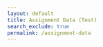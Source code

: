 ```yaml
---
layout: default
title: Assignment Data (Test)
search_exclude: true
permalink: /assignment-data
---
```


<body class="light">
<div class="assignment" id="assignment_body" style="display: none;">
    <h1 id="assignment_name">...</h1>
    <div class="data-box" id="data_box"></div>
    <div class="split-container">
        <div class="left-side">
            <p id="content"></p>
            <div class="container" id="file_preview_container" style="display: none;">
                <div class="header" style="margin-bottom: 10px;">PREVIEW</div>
                <div id="filePreview"></div>
            </div>
        </div>
        <div class="divider"></div>
        <div class="right-side">
            <div id="student_display" class="container" style="display: none;">
                <div class="header">SUBMIT ASSIGNMENT</div>
                <div class="upload-title">File Upload</div>
                <input type="file" id="fileInput" class="file-upload">
                <div class="placeholder" id="file_check">Due to storage limitations, submissions must not exceed 1 megabyte (MB).</div>
                <button class="submit-btn" onclick="submit()">SUBMIT</button>
                <div id="submissions_for_preview" class="underline-pointer-hover" style="display: none;">
                    <div class="upload-title" style="margin-bottom:10px;">Your Submissions</div>
                    <ol id="submission_list"></ol>
                    <button id="close_preview_button_student" class="submit-btn" onclick="closePreview()" style="display: none;">CLOSE PREVIEW</button>
                </div>
            </div>
            <div id="teacher_display" class="container" style="display: none;">
                <div class="header" style="margin-bottom: 10px;">SUBMISSIONS</div>
                <div id="teacher_submissions" class="full-submission-list" style="display: none;">
                    <ul id="full_submission_list"></ul>
                    <button id="close_preview_button_teacher" class="submit-btn" onclick="closePreview()" style="display: none;">CLOSE PREVIEW</button>
                </div>
            </div>
        </div>
    </div>
</div>
<br>
</body>

<script>
window.onload = (event) => {
      console.log("Page is fully loaded");
      let DarkMode = localStorage.getItem('DarkMode');
      DarkMode = (DarkMode === 'true'); // Convert to boolean
      console.log(DarkMode);
      if (DarkMode) {
        document.body.classList.add('dark');
        document.body.classList.remove('light');
      } else {
        document.body.classList.add('light');
        document.body.classList.remove('dark');
      }
};

    var local = "http://localhost:8911";
    var deployed = "https://jcc.stu.nighthawkcodingsociety.com";
    const currentUrl = window.location.href;
    var fetchUrl = deployed;
    if (currentUrl.includes("localhost") || currentUrl.includes("127.0.0.1")) {
        fetchUrl = local;
    }

    // variables for dates
    let dateFormatter = new Intl.DateTimeFormat('en-US', {
        month: 'long',
        day: 'numeric',
        year: 'numeric',
    });
    let timeFormatter = new Intl.DateTimeFormat('en-US', {
        hour: 'numeric',
        minute: 'numeric',
        hour12: true,
    });

    // this is method to extract the query parameter from URL
    function getParameterByName(name, url) {
        if (!url) url = window.location.href;
        name = name.replace(/[\[\]]/g, '\\$&');
        var regex = new RegExp('[?&]' + name + '(=([^&#]*)|&|#|$)'),
            results = regex.exec(url);
        if (!results) return null;
        if (!results[2]) return '';
        return decodeURIComponent(results[2].replace(/\+/g, ' '));
    }

    // global variable for file upload validity check
    const validFileTypes = [];

    // preview method that gets used
    function itsPreviewingTime(submissionId) {
        fetch(`${fetchUrl}/api/assignment/preview?id=${submissionId}`, {
            method: 'GET',
            mode: 'cors',
            cache: 'no-cache',
            credentials: 'include',
            headers: {
                // Add any necessary headers here
                'Content-Type': 'application/json',
            },
        })
        .then(response => {
            if (!response.ok) {
                throw new Error('Failed to fetch file preview');
            }
            return response.blob();
        })
        .then(blob => {
            const fileUrl = URL.createObjectURL(blob);

            // Assuming you have a div with id 'filePreviewDiv' where you want to display the file
            var filePreviewDiv = document.getElementById('filePreview');

            // Clear previous content of the div, if any
            filePreviewDiv.innerHTML = '';

            // Create appropriate element based on file type
            const fileType = blob.type;
            if (fileType.startsWith('image/')) {
                // For images, display using img tag
                const img = document.createElement('img');
                img.src = fileUrl;
                filePreviewDiv.appendChild(img);
            } else if (fileType === 'application/pdf') {
                // For PDF files, display using iframe
                const iframe = document.createElement('iframe');
                iframe.src = fileUrl;
                iframe.width = '100%';
                iframe.height = '600px'; // Adjust height as needed
                filePreviewDiv.appendChild(iframe);
            } else {
                // For other file types, provide a download link
                const downloadLink = document.createElement('a');
                downloadLink.href = fileUrl;
                downloadLink.textContent = 'Download File';
                filePreviewDiv.appendChild(downloadLink);
            }
            document.getElementById('content').style = "display: none;";
            document.getElementById('file_preview_container').style = "display: block;";
            document.getElementById("close_preview_button_student").style = "display: block;";
            document.getElementById("close_preview_button_teacher").style = "display: block;";
        })
        .catch(error => console.error('Error fetching file preview:', error));
    }

    function closePreview() {
        document.getElementById('content').style = "display: block;";
        document.getElementById('file_preview_container').style = "display: none;";
        document.getElementById("close_preview_button_student").style = "display: none;";
        document.getElementById("close_preview_button_teacher").style = "display: none;";
        document.querySelectorAll('.submission-item').forEach(function(element) {
            element.classList.remove('clicked'); // removing click for every other item
            // removing any existing input and button elements
            const existingInput = element.parentElement.querySelector('input');
            const existingButton = element.parentElement.querySelector('button');
            if (existingInput) {
                existingInput.remove();
            }
            if (existingButton) {
                existingButton.remove();
            }
        });
    }

    // used to build the frontend info for the assignment
    function fetchAssignmentData() {
        // starting by extracting the assignment ID from query parameter
        var assignmentId = getParameterByName('id');
        if (assignmentId) {
            // Fetch assignment data using the assignment ID
            fetch(`${fetchUrl}/api/assignment/cookie/${assignmentId}`, {
                method: 'GET',
                mode: 'cors', // no-cors, *cors, same-origin
                cache: 'no-cache', // *default, no-cache, reload, force-cache, only-if-cached
                credentials: 'include', // include, *same-origin, omit
                headers: {
                    // No need to set anything here
                },
            })
            .then(response => {
                if (!response.ok) {
                    throw new Error('Network response was not ok');
                }
                return response.json();
            })
            .then(data => {
                // Handle fetched assignment data here
                var assignmentData = data.data;
                console.log('Fetched assignment data from ' + assignmentData.name + ':', data);
                document.getElementById('assignment_name').innerHTML = assignmentData.name;
                var assignmentDate = new Date(assignmentData.dateDue);

                // identifying valid file types
                for (var i = 0; i < assignmentData.allowedFileTypes.length; i++) {
                    validFileTypes.push(assignmentData.allowedFileTypes[i]);
                }

                // chatGPT helped with this one!!
                let formattedDate = dateFormatter.format(assignmentDate);
                let formattedTime = timeFormatter.format(assignmentDate);
                let formattedDateTime = `${formattedDate} (${formattedTime})`;
                const dataBox = document.getElementById('data_box');

                // populating the data box with flex items
                dataBox.innerHTML = "";
                dataBox.appendChild(Object.assign(document.createElement('div'), {className: 'data-item', textContent:`DUE: ${formattedDateTime}`}));
                dataBox.appendChild(Object.assign(document.createElement('div'), {className: 'divider', textContent:` | `}));
                dataBox.appendChild(Object.assign(document.createElement('div'), {className: 'data-item', textContent:`POINTS: ${assignmentData.points}`}));
                dataBox.appendChild(Object.assign(document.createElement('div'), {className: 'divider', textContent:` | `}));
                dataBox.appendChild(Object.assign(document.createElement('div'), {className: 'data-item', textContent:`ALLOWED FILES: ${assignmentData.allowedFileTypes.map(str => str.toUpperCase()).join(', ')}`}));
                dataBox.appendChild(Object.assign(document.createElement('div'), {className: 'divider', textContent:` | `}));
                if (data.role == "teacher") {
                    dataBox.appendChild(Object.assign(document.createElement('div'), {className: 'data-item', textContent:`SUBMISSIONS: ${assignmentData.allSubmitters.length}/${assignmentData.allAssignees.length}`}));
                } else {
                    dataBox.appendChild(Object.assign(document.createElement('div'), {className: 'data-item', textContent:`SUBMISSIONS: ${data.submissions.length}/${assignmentData.allowedSubmissions}`}));
                }
                document.getElementById('content').innerHTML = assignmentData.content;

                // populating student's own submissions, if applicable
                if (data.role == "student") {
                    if (data.submissions.length > 0) {
                        populateSubmissionsForStudent(data.submissions, assignmentData.points);
                    }
                    document.getElementById("student_display").style = "display: block;";
                } else if (data.role = "teacher") {
                    populateSubmissionsForTeacher(assignmentData);
                    document.getElementById("teacher_display").style = "display: block;";
                }

                // displaying information once it has been properly processed
                document.getElementById('assignment_body').style = "display: block;";
            })
            .catch(error => console.error('Error fetching assignment data:', error));
        }
    }

    function populateSubmissionsForTeacher(data) {
        const submissionList = document.getElementById("full_submission_list");
        submissionList.innerHTML = "";
        for (var i = 0; i < data.allAssignees.length; i++) {
            // determining if submitted
            var submitted = false;
            // creating framework for each user's submissions
            var submitterName = document.createElement("li");
            submitterName.innerHTML = data.allAssignees[i].name;
            for (var submitter of data.allSubmitters) {
                if (submitter.email == data.allAssignees[i].email) {
                    submitted = true;
                }
            }
            if (!(submitted)) {
                submitterName.innerHTML += " (No Submission)";
            }
            submissionList.appendChild(submitterName);
            var submissionOrderedList = document.createElement("ol");
            const dueDate = new Date(data.dateDue);
            // iterating to find a student's submissions
            for (var submission of data.submissions) {
                if (submission.submitter.email == data.allAssignees[i].email) {
                    // text is what can be clicked
                    submitted = true;
                    // building element variables
                    var submissionListItem = document.createElement("li");
                    var submissionId = submission.id;
                    submissionListItem.id = String(submissionId);
                    submissionListItem.setAttribute('class', 'inline-elements');
                    var submissionText = document.createElement("span");
                    submissionText.setAttribute('class', 'submission-item');
                    var submissionTimeSub = new Date(submission.timeSubmitted);
                    var formattedSubDateTime = `${dateFormatter.format(submissionTimeSub)} (${timeFormatter.format(submissionTimeSub)})`;
                    var lateText = "";
                    if (submissionTimeSub > dueDate) {
                        lateText += "(late)";
                    }
                    var grade = "(Not graded)";
                    if (submission.score >= 0) {
                        grade = `(${submission.score}/${data.points})`;
                    }

                    submissionText.innerHTML = `${formattedSubDateTime} ${lateText} ${grade}`;

                    // clicking for preview, event listener
                    submissionText.addEventListener("click", function() {
                        // when clicked, the link will bring up the preview
                        document.querySelectorAll('.submission-item').forEach(function(element) {
                            element.classList.remove('clicked'); // removing click for every other item
                            // removing any existing input and button elements
                            const existingInput = element.parentElement.querySelector('input');
                            const existingButton = element.parentElement.querySelector('button');
                            if (existingInput) {
                                existingInput.remove();
                            }
                            if (existingButton) {
                                existingButton.remove();
                            }
                        });

                        this.classList.add('clicked'); // making this one clicked, color stays

                        // create input element
                        const input = document.createElement('input');
                        input.type = 'number';
                        input.placeholder = '...';

                        // create button element
                        const button = document.createElement('button');
                        button.textContent = 'Submit';
                        button.onclick = function() {
                            console.log(this.parentElement.id);
                            submitGrade(Number(this.parentElement.id), input.value);
                        };

                        // Append the input and button to the clicked element's container
                        this.parentElement.appendChild(input);
                        this.parentElement.appendChild(button);
                    });

                    // adding onclick for preview and then adding to other parent elements
                    submissionText.setAttribute('onclick', `itsPreviewingTime(${submissionId})`);
                    submissionListItem.appendChild(submissionText);
                    submissionOrderedList.appendChild(submissionListItem);
                }
            }
            submitterName.appendChild(submissionOrderedList);
            document.getElementById("teacher_submissions").style = "display: block;";
        }
    }

    function submitGrade(submissionId, score) {
        // making grading request
        fetch(`${fetchUrl}/api/assignment/cookie/${submissionId}/grading?score=${score}`, {
            method: 'POST',
            mode: 'cors', // no-cors, *cors, same-origin
            cache: 'no-cache', // *default, no-cache, reload, force-cache, only-if-cached
            credentials: 'include', // include, *same-origin, omit
            headers: {
                // No need to set anything here
            },
        })
        .then(response => {
            if (!response.ok) {
                throw new Error('Network response was not ok');
            }
            fetchAssignmentData();
            return;
        })
        .catch(error => console.error('Error grading submission:', error));
    }

    function populateSubmissionsForStudent(submissions, points) {
        const submissionList = document.getElementById("submission_list");
        submissionList.innerHTML = "";
        for (var i = 0; i < submissions.length; i++) {
            var submissionListItem = document.createElement("li");
            var submissionItem = document.createElement("span");
            submissionItem.setAttribute('class', 'submission-item');
            const submissionTimeSub = new Date(submissions[i].timeSubmitted);
            var formattedSubDateTime = `${dateFormatter.format(submissionTimeSub)} (${timeFormatter.format(submissionTimeSub)})`;
            var late = false;
            var grade = "(not graded)";
            if (submissions[i].score >= 0) {
                grade = `(${submissions[i].score}/${points})`;
            }
            submissionItem.innerHTML = `${formattedSubDateTime} ${grade}`;
            var submissionId = submissions[i].id;
            submissionItem.addEventListener("click", function() {
                // when clicked, the link will bring up the preview
                document.querySelectorAll('.submission-item').forEach(function(element) {
                    element.classList.remove('clicked'); // removing click for every other item
                });
                this.classList.add('clicked'); // making this one clicked, color stays
            });
            submissionItem.setAttribute('onclick', `itsPreviewingTime(${submissionId})`);
            submissionListItem.appendChild(submissionItem);
            submissionList.appendChild(submissionListItem);
        }
        document.getElementById("submissions_for_preview").style = "display: block;";
    }

    // WHEN THE PAGE LOADS, ASSIGNMENT DATA IS FETCHED
    window.onload = fetchAssignmentData;

    document.getElementById('fileInput').addEventListener('change', function(event) {
        const file = event.target.files[0];

        if (file) {
            const fileType = file.type;
            const fileTypeParts = fileType.split('/');
            var subtype = fileTypeParts[1];
            if (subtype == "vnd.openxmlformats-officedocument.wordprocessingml.document") {
                subtype = "docx";
            }

            if (validFileTypes.includes(subtype)) {
                document.getElementById('file_check').innerHTML = "This file is valid to submit!";
            } else {
                document.getElementById('file_check').innerHTML = `Uh oh! This file is invalid. (Type: .${subtype})`;
            }
        }
    });

    function preview2() {
        var assignmentID = getParameterByName('id');
        console.log(assignmentID);

        if (assignmentID) {
            fetch(`${fetchUrl}/api/assignment/previewCheck?id=${assignmentID}`, {
                method: 'GET',
                mode: 'cors',
                cache: 'no-cache',
                credentials: 'include',
                
                headers: {
                    // Add any necessary headers here
                    'Content-Type': 'application/json',

                },
            })
            .then(response => {
                if (!response.ok) {
                    throw new Error('Do not have access to view this assignment or assignment does not exist');
                }
                return response.text(); // Assuming the response is plain text
            })
            .then(data => {
                console.log('Fetched preview data:', data);
                // Optionally, you can display the data on the page
                const lines = data.split('\n');
                console.log(lines[0]);
                console.log(lines[1]);
                console.log(lines[2]);
                console.log(lines[3]);
                console.log(lines[4]);
                document.getElementById('submissionid').innerText = lines[0];
                document.getElementById('name').innerText = lines[1];
                const submitterString = lines[1];
                const submitterName = submitterString.split(":")[1].trim();
                document.getElementById('filepath').innerText = lines[2];
                document.getElementById('timesubmitted').innerText = lines[3];
                document.getElementById('submissionnumber').innerText = lines[4];
                fetch(`${fetchUrl}/api/assignment/showFilePreview?id=${assignmentID}&submitter=${submitterName}`, {
                    method: 'GET',
                    mode: 'cors',
                    cache: 'no-cache',
                    credentials: 'include',
                    headers: {
                        // Add any necessary headers here
                        'Content-Type': 'application/json',
                    },
                })
                .then(response => {
                    if (!response.ok) {
                        throw new Error('Failed to fetch file preview');
                    }
                    return response.blob();
                })
                .then(blob => {
                    const fileUrl = URL.createObjectURL(blob);

                    // Assuming you have a div with id 'filePreviewDiv' where you want to display the file
                    var filePreviewDiv = document.getElementById('filePreview');

                    // Clear previous content of the div, if any
                    filePreviewDiv.innerHTML = '';

                    // Create appropriate element based on file type
                    const fileType = blob.type;
                    if (fileType.startsWith('image/')) {
                        // For images, display using img tag
                        const img = document.createElement('img');
                        img.src = fileUrl;
                        filePreviewDiv.appendChild(img);
                    } else if (fileType === 'application/pdf') {
                        // For PDF files, display using iframe
                        const iframe = document.createElement('iframe');
                        iframe.src = fileUrl;
                        iframe.width = '100%';
                        iframe.height = '600px'; // Adjust height as needed
                        filePreviewDiv.appendChild(iframe);
                    } else {
                        // For other file types, provide a download link
                        const downloadLink = document.createElement('a');
                        downloadLink.href = fileUrl;
                        downloadLink.textContent = 'Download File';
                        filePreviewDiv.appendChild(downloadLink);
                    }
                })
                .catch(error => console.error('Error fetching file preview:', error));

            })
        }
    }

    // RAYMOND CODE
    const submitFile = async (file) => {
        const formData = new FormData();
        formData.append('file', file);
        // formData.append('id', getParameterByName('id'));
        // // Get the current date and time in ISO 8601 format
        // const submissionTime = new Date().toISOString();
        // formData.append('submissionTime', submissionTime);

        // Get the current date and time in ISO 8601 format
        const submissionTime = new Date().toISOString();

        try {
            const response = await fetch(`${fetchUrl}/api/assignment/submit/${getParameterByName('id')}/${submissionTime}`, {
                method: 'POST',
                body: formData,
                mode: 'cors', // no-cors, *cors, same-origin
                cache: 'no-cache', // *default, no-cache, reload, force-cache, only-if-cached
                credentials: 'include', // include, *same-origin, omit
                headers: {
                    // No need to set 'content-type' for FormData, apparently
                },
            });

            if (!response.ok) {
                const errorMessage = await response.text();
                throw new Error(errorMessage);
            }

            const filePath = await response.text();
            console.log('File uploaded successfully:', filePath);
            // NOW THAT IT'S SUCCESSFUL, HAVE IT RELOAD THE FRONTEND ELEMENTS WITH THAT INITIAL METHOD
            fetchAssignmentData();
        } catch (error) {
            console.error('Error uploading file:', error.message);
        }
    };

    function submit() {
        const fileInput = document.getElementById('fileInput');
        const file = fileInput.files[0];
        
        if (file) {
            submitFile(file);
        } else {
            console.error('No file selected');
        }
    }
</script>
